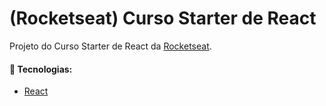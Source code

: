 # (Rocketseat) Curso Starter de React

Projeto do Curso Starter de React da [Rocketseat](https://rocketseat.com.br/ "Rocketseat").

#### :rocket: Tecnologias:
- [React](https://reactjs.org/ "ReactJS")
